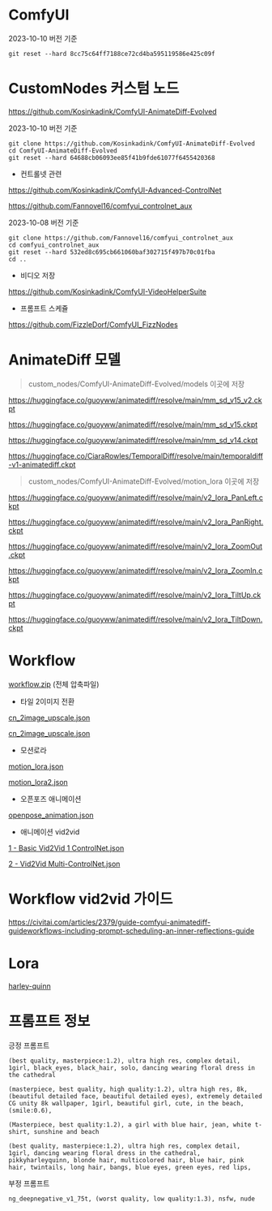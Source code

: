 
# ComfyUI

2023-10-10 버전 기준
```
git reset --hard 8cc75c64ff7188ce72cd4ba595119586e425c09f
```

# CustomNodes 커스텀 노드

https://github.com/Kosinkadink/ComfyUI-AnimateDiff-Evolved

2023-10-10 버전 기준
```
git clone https://github.com/Kosinkadink/ComfyUI-AnimateDiff-Evolved
cd ComfyUI-AnimateDiff-Evolved 
git reset --hard 64688cb06093ee85f41b9fde61077f6455420368
```

* 컨트롤넷 관련

https://github.com/Kosinkadink/ComfyUI-Advanced-ControlNet

https://github.com/Fannovel16/comfyui_controlnet_aux

2023-10-08 버전 기준
```
git clone https://github.com/Fannovel16/comfyui_controlnet_aux
cd comfyui_controlnet_aux
git reset --hard 532ed8c695cb661060baf302715f497b70c01fba
cd ..
```

* 비디오 저장

https://github.com/Kosinkadink/ComfyUI-VideoHelperSuite


* 프롬프트 스케쥴

https://github.com/FizzleDorf/ComfyUI_FizzNodes


# AnimateDiff 모델

> custom_nodes/ComfyUI-AnimateDiff-Evolved/models 이곳에 저장  

https://huggingface.co/guoyww/animatediff/resolve/main/mm_sd_v15_v2.ckpt

https://huggingface.co/guoyww/animatediff/resolve/main/mm_sd_v15.ckpt

https://huggingface.co/guoyww/animatediff/resolve/main/mm_sd_v14.ckpt

https://huggingface.co/CiaraRowles/TemporalDiff/resolve/main/temporaldiff-v1-animatediff.ckpt


> custom_nodes/ComfyUI-AnimateDiff-Evolved/motion_lora 이곳에 저장  

https://huggingface.co/guoyww/animatediff/resolve/main/v2_lora_PanLeft.ckpt

https://huggingface.co/guoyww/animatediff/resolve/main/v2_lora_PanRight.ckpt

https://huggingface.co/guoyww/animatediff/resolve/main/v2_lora_ZoomOut.ckpt

https://huggingface.co/guoyww/animatediff/resolve/main/v2_lora_ZoomIn.ckpt

https://huggingface.co/guoyww/animatediff/resolve/main/v2_lora_TiltUp.ckpt

https://huggingface.co/guoyww/animatediff/resolve/main/v2_lora_TiltDown.ckpt


# Workflow

<a href="./comfyui_animatediff/workflow.zip">workflow.zip</a> (전체 압축파일)

* 타일 2이미지 전환

<a href="./comfyui_animatediff/cn_2image.json">cn_2image_upscale.json</a>

<a href="./comfyui_animatediff/cn_2image_upscale.json">cn_2image_upscale.json</a>

* 모션로라

<a href="./comfyui_animatediff/motion_lora.json">motion_lora.json</a>

<a href="./comfyui_animatediff/motion_lora2.json">motion_lora2.json</a>

* 오픈포즈 애니메이션

<a href="./comfyui_animatediff/openpose_animation.json">openpose_animation.json</a>

* 애니메이션 vid2vid

<a href="./comfyui_animatediff/1%20%2D%20Basic%20Vid2Vid%201%20ControlNet%2Ejson">1 - Basic Vid2Vid 1 ControlNet.json</a>

<a href="./comfyui_animatediff/2%20%2D%20Vid2Vid%20Multi%2DControlNet%2Ejson">2 - Vid2Vid Multi-ControlNet.json</a>


# Workflow vid2vid 가이드

https://civitai.com/articles/2379/guide-comfyui-animatediff-guideworkflows-including-prompt-scheduling-an-inner-reflections-guide

# Lora

[harley-quinn](https://civitai.com/models/55639/harley-quinn-or-suicide-squad)



# 프롬프트 정보

긍정 프롬프트

```
(best quality, masterpiece:1.2), ultra high res, complex detail, 1girl, black_eyes, black_hair, solo, dancing wearing floral dress in the cathedral
```

```
(masterpiece, best quality, high quality:1.2), ultra high res, 8k, (beautiful detailed face, beautiful detailed eyes), extremely detailed CG unity 8k wallpaper, 1girl, beautiful girl, cute, in the beach, (smile:0.6), 
```

```
(Masterpiece, best quality:1.2), a girl with blue hair, jean, white t-shirt, sunshine and beach
```

```
(best quality, masterpiece:1.2), ultra high res, complex detail, 1girl, dancing wearing floral dress in the cathedral,
pikkyharleyquinn, blonde hair, multicolored hair, blue hair, pink hair, twintails, long hair, bangs, blue eyes, green eyes, red lips,
```

부정 프롬프트

```
ng_deepnegative_v1_75t, (worst quality, low quality:1.3), nsfw, nude
```
